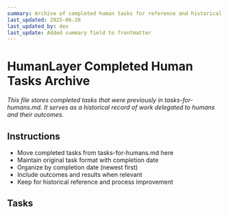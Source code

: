 ```yaml
---
summary: Archive of completed human tasks for reference and historical tracking
last_updated: 2025-06-26
last_updated_by: dex
last_update: Added summary field to frontmatter
---
```


# HumanLayer Completed Human Tasks Archive

_This file stores completed tasks that were previously in tasks-for-humans.md. It serves as a historical record of work delegated to humans and their outcomes._

## Instructions

- Move completed tasks from tasks-for-humans.md here
- Maintain original task format with completion date
- Organize by completion date (newest first)
- Include outcomes and results when relevant
- Keep for historical reference and process improvement

## Tasks
